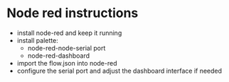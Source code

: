 # Node red instructions
- install node-red and keep it running
- install palette:
    - node-red-node-serial port
    - node-red-dashboard
- import the flow.json into node-red
- configure the serial port and adjust the dashboard interface if needed